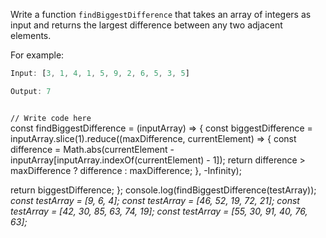Write a function `findBiggestDifference` that takes an array of integers as input and returns the largest difference between any two adjacent elements.

For example:
```js
Input: [3, 1, 4, 1, 5, 9, 2, 6, 5, 3, 5]

Output: 7
```
<codeblock language="javascript" type="exercise" testMode="multipleInput">
<code>
// Write code here
</code>
<solution>
const findBiggestDifference = (inputArray) => {
  const biggestDifference = inputArray.slice(1).reduce((maxDifference, currentElement) => {
    const difference = Math.abs(currentElement - inputArray[inputArray.indexOf(currentElement) - 1]);
    return difference > maxDifference ? difference : maxDifference;
  }, -Infinity);

  return biggestDifference;
};
</solution>
<testcases>
<caller>
console.log(findBiggestDifference(testArray));
</caller>
<testcase>
<i>
const testArray = [9, 6, 4];
</i>
</testcase>
<testcase>
<i>
const testArray = [46, 52, 19, 72, 21];
</i>
</testcase>
<testcase>
<i>
const testArray = [42, 30, 85, 63, 74, 19];
</i>
</testcase>
<testcase>
<i>
const testArray = [55, 30, 91, 40, 76, 63];
</i>
</testcase>
</testcases>
</codeblock>

